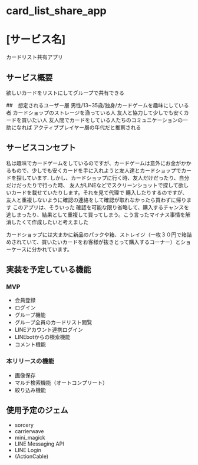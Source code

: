 # card_list_share_app

# [サービス名]
カードリスト共有アプリ

## サービス概要
欲しいカードをリストにしてグループで共有できる

##　想定されるユーザー層
男性/13~35歳/独身/カードゲームを趣味にしている者
カードショップのストレージを漁っている人
友人と協力して少しでも安くカードを買いたい人
友人間でカードをしている人たちのコミュニケーションの一助になれば
アクティブプレイヤー層の年代だと推察される
## サービスコンセプト

私は趣味でカードゲームをしているのですが、カードゲームは意外にお金がかかるもので、少しでも安くカードを手に入れようと友人達とカードショップでカードを探しています. しかし、カードショップに行く時、友人だけだったり、自分だけだったりで行った時、 友人がLINEなどでスクリーンショットで探して欲しいカードを載せていたりします。それを見て代理で 購入したりするのですが、友人と重複しないように確認の連絡をして確認が取れなかったら買わずに帰ります
このアプリは、そういった 確認を可能な限り省略して、購入するチャンスを逃しまったり、結果として重複して買ってしまう。こう言ったマイナス事情を解消したくて作成したいと考えました


カードショップには大まかに新品のパックや箱、ストレイジ（一枚３０円で箱詰めされていて、買いたいカードをお客様が抜きとって購入するコーナー）とショーケースに分かれています。

## 実装を予定している機能
### MVP
* 会員登録
* ログイン
* グループ機能
* グループ全員のカードリスト閲覧
* LINEアカウント連携ログイン
* LINEbotからの検索機能
* コメント機能

### 本リリースの機能
* 画像保存
* マルチ検索機能（オートコンプリート）
* 絞り込み機能

## 使用予定のジェム
* sorcery
* carrierwave
* mini_magick
* LINE Messaging API
* LINE Login
* (ActionCable)